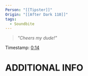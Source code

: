 ```yaml
---
Person: "[[Tipster]]"
Origin: "[[After Dark 110]]"
tags:
  - Soundbite
---
```

> *"Cheers my dude!"*

Timestamp: [0:14](https://www.youtube.com/watch?v=7oD8nY2Zssk&t=14s)

# ADDITIONAL INFO